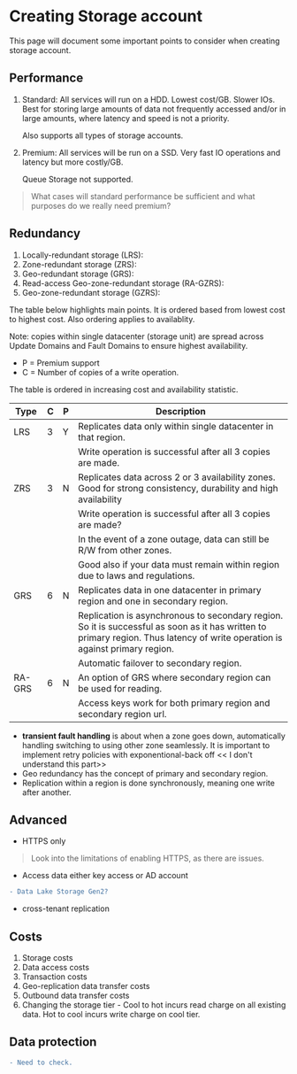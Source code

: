 # Creating Storage account

This page will document some important points to consider when creating storage account.

## Performance

1. Standard: All services will run on a HDD. Lowest cost/GB. Slower IOs. Best for storing large amounts of data not frequently accessed and/or in large amounts, where latency and speed is not a priority.

    Also supports all types of storage accounts.

2. Premium: All services will be run on a SSD. Very fast IO operations and latency but more costly/GB. 

    Queue Storage not supported.

> What cases will standard performance be sufficient and what purposes do we really need premium?

## Redundancy

1. Locally-redundant storage (LRS): 
2. Zone-redundant storage (ZRS):
3. Geo-redundant storage (GRS):
4. Read-access Geo-zone-redundant storage (RA-GZRS):
5. Geo-zone-redundant storage (GZRS):

The table below highlights main points. It is ordered based from lowest cost to highest cost. Also ordering applies to availablity.

Note: copies within single datacenter (storage unit) are spread across Update Domains and Fault Domains to ensure highest availability.

- P = Premium support
- C = Number of copies of a write operation.

The table is ordered in increasing cost and availability statistic.

| Type | C | P| Description |  
|-|-|-|-|
| LRS | 3 | Y | Replicates data only within single datacenter in that region. |
|||| Write operation is successful after all 3 copies are made. |
| ZRS | 3 | N | Replicates data across 2 or 3 availability zones. Good for strong consistency, durability and high availability|
|||| Write operation is successful after all 3 copies are made? |
|||| In the event of a zone outage, data can still be R/W from other zones. |
|||| Good also if your data must remain within region due to laws and regulations. |
| GRS | 6 | N | Replicates data in one datacenter in primary region and one in secondary region. |
|||| Replication is asynchronous to secondary region. So it is successful as soon as it has written to primary region. Thus latency of write operation is against primary region.  |
|||| Automatic failover to secondary region. |
| RA-GRS | 6 | N | An option of GRS where secondary region can be used for reading. |
|||| Access keys work for both primary region and secondary region url. |

- **transient fault handling** is about when a zone goes down, automatically handling switching to using other zone seamlessly. It is important to implement retry policies with exponentional-back off << I don't understand this part>>
- Geo redundancy has the concept of primary and secondary region.
- Replication within a region is done synchronously, meaning one write after another.

## Advanced

- HTTPS only
> Look into the limitations of enabling HTTPS, as there are issues.
- Access data either key access or AD account
```diff
- Data Lake Storage Gen2?
```
- cross-tenant replication


## Costs

1. Storage costs
2. Data access costs
3. Transaction costs
4. Geo-replication data transfer costs
5. Outbound data transfer costs
6. Changing the storage tier - Cool to hot incurs read charge on all existing data. Hot to cool incurs write charge on cool tier.

## Data protection

```diff
- Need to check.
```

